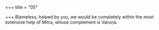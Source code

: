+++
title = "05"

+++
Blameless, helped by you, we would be completely within the most  extensive help
of Mitra, whose complement is Varuṇa.
